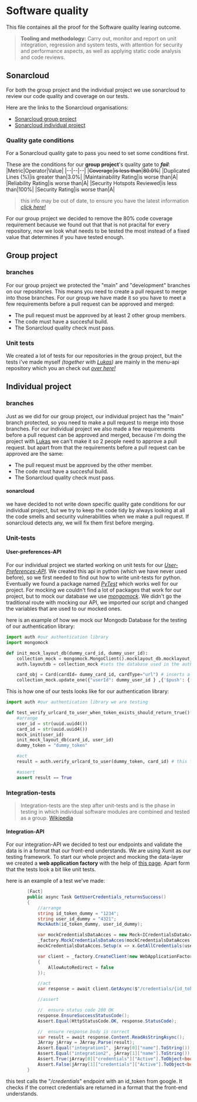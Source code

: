 
# Software quality
This file containes all the proof for the Software quality learing outcome.
> **Tooling and methodology:** Carry out, monitor and report on unit integration, regression and system tests, with attention for security and performance aspects, as well as applying static code analysis and code reviews.

## Sonarcloud
For both the group project and the individual project we use sonarcloud to review our code quality and coverage on our tests. 

Here are the links to the Sonarcloud organisations:
- [Sonarcloud group project](https://sonarcloud.io/organizations/modus-1/projects)
- [Sonarcloud individual project](https://sonarcloud.io/organizations/ips3-db04-teun-mos-lukas-jansen/projects)

### Quality gate conditions
For a Sonarcloud quality gate to pass you need to set some conditions first.

These are the conditions for our **group project**'s quality gate to ***fail***:
|Metric|Operator|Value|
|--|--|--|
|~~Coverage~~|~~is less than~~|~~80.0%~~|
|Duplicated Lines (%)|is greater than|3.0%|
|Maintainability Rating|is worse than|A|
|Reliability Rating|is worse than|A|
|Security Hotspots Reviewed|is less than|100%|
|Security Rating|is worse than|A|
> this info may be out of date,  to ensure you have the latest information [*click here!*](https://sonarcloud.io/organizations/modus-1/quality_gates/show/9)

For our group project we decided to remove the 80% code coverage requirement because we found out that that is not pracital for every repository, now we look what needs to be tested the most instead of a fixed value that determines if you have tested enough.

## Group project

### branches
For our group project we protected the "main" and "development" branches on our repositories. This means you need to create a pull request to merge into those branches.
For our group we have made it so you have to meet a few requirements before a pull request can be approved and merged:
- The pull request must be approved by at least 2 other group members.
- The code must have a succesful build.
- The Sonarcloud quality check must pass.

### Unit tests
We created a lot of tests for our repositories in the group project, but the tests i've made myself *(together with [Lukas](https://github.com/LukasJansen100))* are mainly in the menu-api repository which you an check out [*over here!*](https://github.com/Modus-1/menu-api)

## Individual project
### branches
Just as we did for our group project, our individual project has the "main" branch protected, so you need to make a pull request to merge into those branches.
For our individual project we also made a few requirements before a pull request can be approved and merged, because i'm doing the project with [Lukas](https://github.com/LukasJansen100) we can't make it so 2 people need to approve a pull request. 
but apart from that the requirements before a pull request can be approved are the same:
- The pull request must be approved by the other member.
- The code must have a succesful build.
- The Sonarcloud quality check must pass.

#### sonarcloud
we have decided to not write down specific quality gate conditions for our individual project, but we try to keep the code tidy by always looking at all the code smells and security vulnerabilities when we make a pull request. If sonarcloud detects any, we will fix them first before merging.



### Unit-tests

#### User-preferences-API
For our individual project we started working on unit tests for our [*User-Preferences-API*](https://github.com/IPS3-DB04-Teun-Mos-Lukas-Jansen/User-Preferences-API). We created this api in python (which we have never used before), so we first needed to find out how to write unit-tests for python. Eventually we found a package named *[PyTest](https://pytest.org/)* which works well for our project. For mocking we couldn't find a lot of packages that work for our project, but to mock our database we use [*mongomock*](https://github.com/mongomock/mongomock). We didn't go the traditional route with mocking our API, we imported our script and changed the variables that are used to our mocked ones.

here is an example of how we mock our Mongodb Database for the testing of our authentication library:
``` python
import auth #our authentication library
import mongomock

def init_mock_layout_db(dummy_card_id, dummy_user_id):
	collection_mock = mongomock.MongoClient().mocklayout_db.mocklayout_collection #creates a mocked mongodb collection running in memory
	auth.layoutdb = collection_mock #sets the database used in the authentication library to our mocked one by changing the 'layoutdb' variable.

	card_obj = Card(cardId= dummy_card_id, cardType="url") # inserts a card in the layout for testing
	collection_mock.update_one({"userId": dummy_user_id } ,{'$push': {'columns.0.cards': dict(card_obj)}}, upsert = True )
```

This is how one of our tests looks like for our authentication library:
``` python
import auth #our authentication library we are testing

def test_verify_urlcard_to_user_when_token_exists_should_return_true():
    #arrange
    user_id = str(uuid.uuid4()) 
    card_id = str(uuid.uuid4())
    mock_init(user_id)
    init_mock_layout_db(card_id, user_id)
    dummy_token = "dummy_token"

    #act
    result = auth.verify_urlcard_to_user(dummy_token, card_id) # this function checks if the token is correct and returns true if it is

    #assert
    assert result == True 
```

### Integration-tests
> Integration-tests are the step after unit-tests and is the phase in testing in which individual software modules are combined and tested as a group.
> [Wikipedia](https://en.wikipedia.org/wiki/Integration_testing#:~:text=Integration%20testing%20%28sometimes%20called%20integration%20and%20testing,%20abbreviated%20I&T%29%20is%20the%20phase%20in%20software%20testing%20in%20which%20individual%20software%20modules%20are%20combined%20and%20tested%20as%20a%20group)
#### Integration-API
For our integration-API we decided to test our endpoints and validate the data is in a format that our front-end understands.
We are using Xunit as our testing framework.
To start our whole project and mocking the data-layer we created a **web application factory** with the help of [this page](https://learn.microsoft.com/en-us/aspnet/core/test/integration-tests?view=aspnetcore-7.0#customize-webapplicationfactory). Apart form that the tests look a bit like unit tests.

here is an example of a test we've made:
``` c#
        [Fact]
        public async Task GetUserCredentials_returnsSuccess()
        {
            //arrange
            string id_token_dummy = "1234";
            string user_id_dummy = "4321";
            MockAuth(id_token_dummy, user_id_dummy);

            var mockCredentialsDataAcces = new Mock<ICredentialsDataAcces>();
            _factory.MockCredentialsDataAcces(mockCredentialsDataAcces.Object);
            mockCredentialsDataAcces.Setup(x => x.GetAllCredentials(user_id_dummy)).ReturnsAsync(_credentials_dummy);

            var client = _factory.CreateClient(new WebApplicationFactoryClientOptions
            {
                AllowAutoRedirect = false
            });

            //act
            var response = await client.GetAsync($"/credentials/{id_token_dummy}");

            //assert

            //  ensure status code 200 OK
            response.EnsureSuccessStatusCode();
            Assert.Equal(HttpStatusCode.OK, response.StatusCode);

            //  ensure response body is correct
            var result = await response.Content.ReadAsStringAsync();
            JArray jArray = JArray.Parse(result);
            Assert.Equal("integration1", jArray[0]["name"].ToString());
            Assert.Equal("integration2", jArray[1]["name"].ToString());
            Assert.True(jArray[0]["credentials"]["Active"].ToObject<bool>());
            Assert.False(jArray[1]["credentials"]["Active"].ToObject<bool>());
        }
```
this test calls the "*/credentials*" endpoint with an id_token from google. It checks if the correct credentials are returned in a format that the front-end understands.

